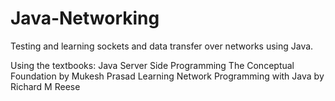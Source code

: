 # Java-Networking
Testing and learning sockets and data transfer over networks using Java.

Using the textbooks:
Java Server Side Programming The Conceptual Foundation by Mukesh Prasad
Learning Network Programming with Java by Richard M Reese
